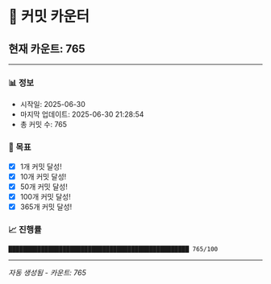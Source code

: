 # 🔢 커밋 카운터

## 현재 카운트: 765

---

### 📊 정보
- 시작일: 2025-06-30
- 마지막 업데이트: 2025-06-30 21:28:54
- 총 커밋 수: 765

### 🎯 목표
- [x] 1개 커밋 달성!
- [x] 10개 커밋 달성!
- [x] 50개 커밋 달성!
- [x] 100개 커밋 달성!
- [x] 365개 커밋 달성!

### 📈 진행률
```
██████████████████████████████████████████████████ 765/100
```

---
*자동 생성됨 - 카운트: 765*
